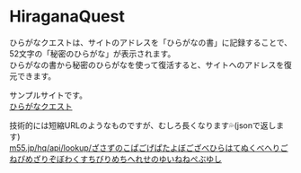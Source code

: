 # HiraganaQuest
ひらがなクエストは、サイトのアドレスを「ひらがなの書」に記録することで、52文字の「秘密のひらがな」が表示されます。  
ひらがなの書から秘密のひらがなを使って復活すると、サイトへのアドレスを復元できます。  
  
サンプルサイトです。  
[ひらがなクエスト](https://m55.jp/hq/)
  
技術的には短縮URLのようなものですが、むしろ長くなります💦(jsonで返します)  
[m55.jp/hq/api/lookup/ざさずのこぱごげぱたよぼござべひらはてぬくべへりごねぴめざりぞぼわくすちびりめちへれせのゆいねねぺぶゆし](https://m55.jp/hq/api/lookup/%E3%81%96%E3%81%95%E3%81%9A%E3%81%AE%E3%81%93%E3%81%B1%E3%81%94%E3%81%92%E3%81%B1%E3%81%9F%E3%82%88%E3%81%BC%E3%81%94%E3%81%96%E3%81%B9%E3%81%B2%E3%82%89%E3%81%AF%E3%81%A6%E3%81%AC%E3%81%8F%E3%81%B9%E3%81%B8%E3%82%8A%E3%81%94%E3%81%AD%E3%81%B4%E3%82%81%E3%81%96%E3%82%8A%E3%81%9E%E3%81%BC%E3%82%8F%E3%81%8F%E3%81%99%E3%81%A1%E3%81%B3%E3%82%8A%E3%82%81%E3%81%A1%E3%81%B8%E3%82%8C%E3%81%9B%E3%81%AE%E3%82%86%E3%81%84%E3%81%AD%E3%81%AD%E3%81%BA%E3%81%B6%E3%82%86%E3%81%97)
